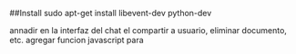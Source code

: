 ##Install
sudo apt-get install libevent-dev python-dev

annadir en la interfaz del chat el compartir a usuario, eliminar documento, etc.
agregar funcion javascript para